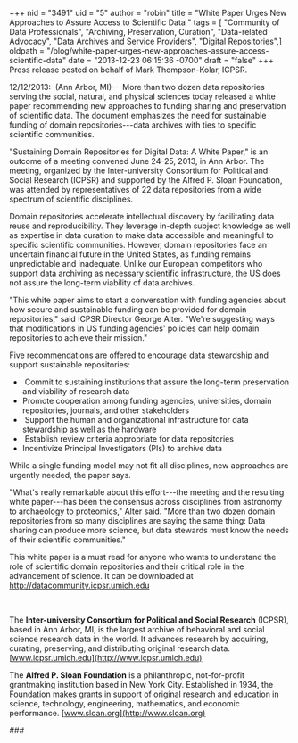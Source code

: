 +++
nid = "3491"
uid = "5"
author = "robin"
title = "White Paper Urges New Approaches to Assure Access to Scientific Data "
tags = [ "Community of Data Professionals", "Archiving, Preservation, Curation", "Data-related Advocacy", "Data Archives and Service Providers", "Digital Repositories",]
oldpath = "/blog/white-paper-urges-new-approaches-assure-access-scientific-data"
date = "2013-12-23 06:15:36 -0700"
draft = "false"
+++
Press release posted on behalf of Mark Thompson-Kolar, ICPSR.

12/12/2013:  (Ann Arbor, MI)---More than two dozen data repositories
serving the social, natural, and physical sciences today released a
white paper recommending new approaches to funding sharing and
preservation of scientific data. The document emphasizes the need for
sustainable funding of domain repositories---data archives with ties to
specific scientific communities.

"Sustaining Domain Repositories for Digital Data: A White Paper," is an
outcome of a meeting convened June 24-25, 2013, in Ann Arbor. The
meeting, organized by the Inter-university Consortium for Political and
Social Research (ICPSR) and supported by the Alfred P. Sloan Foundation,
was attended by representatives of 22 data repositories from a wide
spectrum of scientific disciplines.

Domain repositories accelerate intellectual discovery by facilitating
data reuse and reproducibility. They leverage in-depth subject knowledge
as well as expertise in data curation to make data accessible and
meaningful to specific scientific communities. However, domain
repositories face an uncertain financial future in the United States, as
funding remains unpredictable and inadequate. Unlike our European
competitors who support data archiving as necessary scientific
infrastructure, the US does not assure the long-term viability of data
archives.

"This white paper aims to start a conversation with funding agencies
about how secure and sustainable funding can be provided for domain
repositories," said ICPSR Director George Alter. "We're suggesting ways
that modifications in US funding agencies' policies can help domain
repositories to achieve their mission."

Five recommendations are offered to encourage data stewardship and
support sustainable repositories: 

-    Commit to sustaining institutions that assure the long-term
    preservation and viability of research data
-   Promote cooperation among funding agencies, universities, domain
    repositories, journals, and other stakeholders 
-    Support the human and organizational infrastructure for data
    stewardship as well as the hardware
-    Establish review criteria appropriate for data repositories
-   Incentivize Principal Investigators (PIs) to archive data

While a single funding model may not fit all disciplines, new approaches
are urgently needed, the paper says.

"What's really remarkable about this effort---the meeting and the
resulting white paper---has been the consensus across disciplines from
astronomy to archaeology to proteomics," Alter said. "More than two
dozen domain repositories from so many disciplines are saying the same
thing: Data sharing can produce more science, but data stewards must
know the needs of their scientific communities."

This white paper is a must read for anyone who wants to understand the
role of scientific domain repositories and their critical role in the
advancement of science. It can be downloaded at
<http://datacommunity.icpsr.umich.edu>

 

The **Inter-university Consortium for Political and Social Research**
(ICPSR), based in Ann Arbor, MI, is the largest archive of behavioral
and social science research data in the world. It advances research by
acquiring, curating, preserving, and distributing original research
data. [www.icpsr.umich.edu](http://www.icpsr.umich.edu)

The **Alfred P. Sloan Foundation** is a philanthropic, not-for-profit
grantmaking institution based in New York City. Established in 1934, the
Foundation makes grants in support of original research and education in
science, technology, engineering, mathematics, and economic performance.
[www.sloan.org](http://www.sloan.org)

\#\#\#
